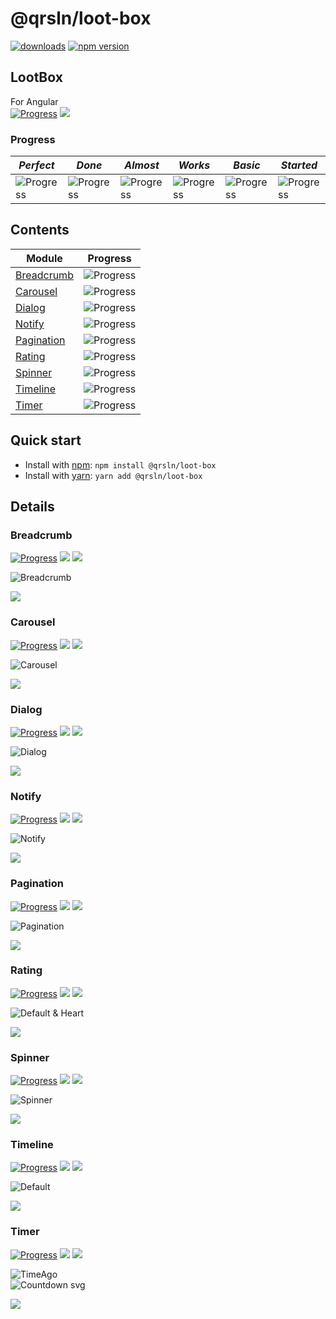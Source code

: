 # @qrsln/loot-box

[![downloads](https://img.shields.io/npm/dm/@qrsln/loot-box.svg)](https://npmcharts.com/compare/@qrsln/loot-box?minimal=true)
[![npm version](https://badge.fury.io/js/%40qrsln%2Floot-box.svg)](https://badge.fury.io/js/%40qrsln%2Floot-box)

## LootBox

For Angular  
[![Progress](https://img.shields.io/badge/Demo‌‌‌‌‌‌‌-blue)](https://krsln.github.io/NgLootBox/LootBox)
[![](https://img.shields.io/badge/Main-projects‌‌‌‌‌‌‌-white)](../projects.md)

### Progress

*Perfect* | *Done* | *Almost* | *Works* | *Basic* | *Started*
  --- | --- | --- | --- | --- | ---  
![Progress](https://img.shields.io/badge/✔✔✔✔✔‌‌‌‌‌‌‌-blue) | ![Progress](https://img.shields.io/badge/✔✔✔✔☐‌‌‌‌‌‌‌-blue) | ![Progress](https://img.shields.io/badge/✔✔✔☐☐‌‌‌‌‌‌‌-blue) | ![Progress](https://img.shields.io/badge/✔✔☐☐☐‌‌‌‌‌‌‌-blue) | ![Progress](https://img.shields.io/badge/✔☐☐☐☐‌‌‌‌‌‌‌-blue) | ![Progress](https://img.shields.io/badge/☐☐☐☐☐‌‌‌‌‌‌‌-blue)

## Contents

Module | Progress
   --- | ---
[Breadcrumb](#breadcrumb) | ![Progress](https://img.shields.io/badge/✔✔✔☐☐‌‌‌‌‌‌‌-blue)
[Carousel](#carousel) | ![Progress](https://img.shields.io/badge/✔✔☐☐☐‌‌‌‌‌‌‌-blue)
[Dialog](#dialog) | ![Progress](https://img.shields.io/badge/✔☐☐☐☐‌‌‌‌‌‌‌-blue)
[Notify](#notify) | ![Progress](https://img.shields.io/badge/✔✔✔✔☐‌‌‌‌‌‌‌-blue)
[Pagination](#pagination) | ![Progress](https://img.shields.io/badge/✔✔☐☐☐‌‌‌‌‌‌‌-blue)
[Rating](#rating) | ![Progress](https://img.shields.io/badge/✔✔✔✔☐‌‌‌‌‌‌‌-blue)
[Spinner](#spinner) | ![Progress](https://img.shields.io/badge/✔✔✔☐☐‌‌‌‌‌‌‌-blue)
[Timeline](#timeline) | ![Progress](https://img.shields.io/badge/✔✔✔✔☐‌‌‌‌‌‌‌-blue)
[Timer](#timer) | ![Progress](https://img.shields.io/badge/✔✔✔✔☐‌‌‌‌‌‌‌-blue)

## Quick start

- Install with [npm](https://www.npmjs.com/): `npm install @qrsln/loot-box`
- Install with [yarn](https://yarnpkg.com/): `yarn add @qrsln/loot-box`

## Details

### Breadcrumb

[![Progress](https://img.shields.io/badge/Demo-✔✔✔☐☐‌‌‌‌‌‌‌-blue)](https://krsln.github.io/NgLootBox/LootBox/Breadcrumb)
[![](https://img.shields.io/badge/readme‌‌‌‌‌‌‌-white)](Libs/Breadcrumb/readme.md)
[![](https://img.shields.io/badge/usage‌‌‌‌‌‌‌-orange)](Libs/Breadcrumb/usage.md)

![](../../Images/Screenshots/Breadcrumb_1_2021-08-12.png "Breadcrumb")

*[![](https://img.shields.io/badge/Top_⬆-blue)](#lootbox)*

### Carousel

[![Progress](https://img.shields.io/badge/Demo-✔✔☐☐☐‌‌‌‌‌‌‌-blue)](https://krsln.github.io/NgLootBox/LootBox/Carousel)
[![](https://img.shields.io/badge/readme‌‌‌‌‌‌‌-white)](Libs/Carousel/readme.md)
[![](https://img.shields.io/badge/usage‌‌‌‌‌‌‌-orange)](Libs/Carousel/usage.md)

![](../../Images/Screenshots/Carousel_2021-08-12.png "Carousel")

*[![](https://img.shields.io/badge/Top_⬆-blue)](#lootbox)*

### Dialog

[![Progress](https://img.shields.io/badge/Demo-✔☐☐☐☐‌‌‌‌‌‌‌-blue)](https://krsln.github.io/NgLootBox/LootBox/Dialog)
[![](https://img.shields.io/badge/readme‌‌‌‌‌‌‌-white)](Libs/Dialog/readme.md)
[![](https://img.shields.io/badge/usage‌‌‌‌‌‌‌-orange)](Libs/Dialog/usage.md)

![](../../Images/Screenshots/Dialog_2021-08-12.png "Dialog")

*[![](https://img.shields.io/badge/Top_⬆-blue)](#lootbox)*

### Notify

[![Progress](https://img.shields.io/badge/Demo-✔✔✔✔☐‌‌‌‌‌‌‌-blue)](https://krsln.github.io/NgLootBox/LootBox/Notify)
[![](https://img.shields.io/badge/readme‌‌‌‌‌‌‌-white)](Libs/Notify/readme.md)
[![](https://img.shields.io/badge/usage‌‌‌‌‌‌‌-orange)](Libs/Notify/usage.md)

![](../../Images/Screenshots/Notify_2021-08-12.png "Notify")

*[![](https://img.shields.io/badge/Top_⬆-blue)](#lootbox)*

### Pagination

[![Progress](https://img.shields.io/badge/Demo-✔✔☐☐☐‌‌‌‌‌‌‌-blue)](https://krsln.github.io/NgLootBox/LootBox/Pagination)
[![](https://img.shields.io/badge/readme‌‌‌‌‌‌‌-white)](Libs/Pagination/readme.md)
[![](https://img.shields.io/badge/usage‌‌‌‌‌‌‌-orange)](Libs/Pagination/usage.md)

![](../../Images/Screenshots/Pagination_2021-08-12.png "Pagination")

*[![](https://img.shields.io/badge/Top_⬆-blue)](#lootbox)*

### Rating

[![Progress](https://img.shields.io/badge/Demo-✔✔✔✔☐‌‌‌‌‌‌‌-blue)](https://krsln.github.io/NgLootBox/LootBox/Rating)
[![](https://img.shields.io/badge/readme‌‌‌‌‌‌‌-white)](Libs/Rating/readme.md)
[![](https://img.shields.io/badge/usage‌‌‌‌‌‌‌-orange)](Libs/Rating/usage.md)

![](../../Images/Screenshots/Rating_1_2021-08-12.png "Default & Heart")

*[![](https://img.shields.io/badge/Top_⬆-blue)](#lootbox)*

### Spinner

[![Progress](https://img.shields.io/badge/Demo-✔✔✔☐☐‌‌‌‌‌‌‌-blue)](https://krsln.github.io/NgLootBox/LootBox/Spinner)
[![](https://img.shields.io/badge/readme‌‌‌‌‌‌‌-white)](Libs/Spinner/readme.md)
[![](https://img.shields.io/badge/usage‌‌‌‌‌‌‌-orange)](Libs/Spinner/usage.md)

![](../../Images/Screenshots/Spinner_2021-08-12.png "Spinner")

*[![](https://img.shields.io/badge/Top_⬆-blue)](#lootbox)*

### Timeline

[![Progress](https://img.shields.io/badge/Demo-✔✔✔✔☐‌‌‌‌‌‌‌-blue)](https://krsln.github.io/NgLootBox/LootBox/Timeline)
[![](https://img.shields.io/badge/readme‌‌‌‌‌‌‌-white)](Libs/Timeline/readme.md)
[![](https://img.shields.io/badge/usage‌‌‌‌‌‌‌-orange)](Libs/Timeline/usage.md)

![](../../Images/Screenshots/Timeline_Default_2021-08-12.png "Default")

*[![](https://img.shields.io/badge/Top_⬆-blue)](#lootbox)*

### Timer

[![Progress](https://img.shields.io/badge/Demo-✔✔✔✔☐‌‌‌‌‌‌‌-blue)](https://krsln.github.io/NgLootBox/LootBox/Timer)
[![](https://img.shields.io/badge/readme‌‌‌‌‌‌‌-white)](Libs/Timer/readme.md)
[![](https://img.shields.io/badge/usage‌‌‌‌‌‌‌-orange)](Libs/Timer/usage.md)

![](../../Images/Screenshots/Timer_TimeAgo_2021-08-12.png "TimeAgo")  
![](../../Images/Screenshots/Timer_Countdown-SvgNew_2021-08-12.png "Countdown svg")

*[![](https://img.shields.io/badge/Top_⬆-blue)](#lootbox)*
